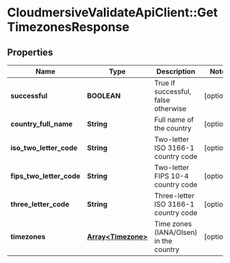 # CloudmersiveValidateApiClient::GetTimezonesResponse

## Properties
Name | Type | Description | Notes
------------ | ------------- | ------------- | -------------
**successful** | **BOOLEAN** | True if successful, false otherwise | [optional] 
**country_full_name** | **String** | Full name of the country | [optional] 
**iso_two_letter_code** | **String** | Two-letter ISO 3166-1 country code | [optional] 
**fips_two_letter_code** | **String** | Two-letter FIPS 10-4 country code | [optional] 
**three_letter_code** | **String** | Three-letter ISO 3166-1 country code | [optional] 
**timezones** | [**Array&lt;Timezone&gt;**](Timezone.md) | Time zones (IANA/Olsen) in the country | [optional] 


